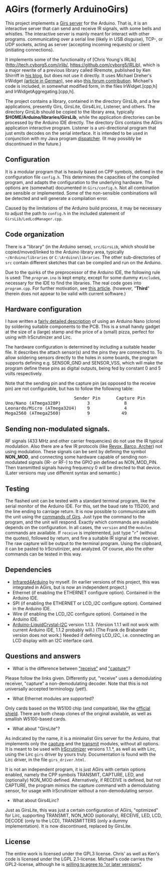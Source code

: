 # AGirs (formerly ArduinoGirs)
This project implements a [Girs
server](http://www.harctoolbox.org/Girs.html) for the Arduino. That
is, it is an interactive server that can send and receive IR signals,
with some bells and whistles. The interactive server is mainly meant
for interact with other programs. communicating over a serial line
(likely in USB disguise), TCP-, or UDP sockets, acting as server
(accepting incoming requests) or client (initiating connections).

It implements some of the functionality of [Chris Young's
IRLib](http://tech.cyborg5.com/irlib/,
https://github.com/cyborg5/IRLib), which is a major
rewrite of a previous library called IRremote, published by
Ken Shirriff in [his blog](http://www.righto.com/2009/08/multi-protocol-infrared-remote-library.html), but does not use it directly.
It uses Michael Dreher's
IrWidget [(article in
German)](http://www.mikrocontroller.net/articles/High-Speed_capture_mit_ATmega_Timer),
see also [this forum
contribution](http://www.hifi-remote.com/forums/viewtopic.php?p=111876#111876).
Michael's code is included, in somewhat modified form, in the files
IrWidget.[cpp,h] and IrWidgetAggregating.[cpp,h].

The project contains a library, contained in the directory GirsLib,
and a few applications, presently Girs, GirsLite, Girs4Lirc, Listener,
and others. The directory GirsLib should
be copied to
the library area, typically <b>$HOME/Arduino/libraries/GirsLib</b>, while the
application directories can be processed by the Arduino IDE
directly. The directory Girs contains the AGirs application
interactive program. Listener is a uni-directional program that just
emits decodes on the serial interface. It is intended to be used in
conjunction with my Java program
[dispatcher](https://github.com/bengtmartensson/dispatcher). (It may
possibly be discontinued in the future.)

## Configuration
It is a modular program that is heavily based on CPP symbols, defined
in the configuration file <code>config.h</code>. This determines the capacities of the
compiled program, and adapts the configuration to the underlying
hardware. The options are (somewhat) documented in <code>Girs/config.h</code>.
Not all combination are sensible or implemented. Some of the non-sensible
combinations will be detected and will generate a compilation error.

Caused by the limitations of the Arduino build process, it may be necessary to adjust
the path to `config.h` in the included statement of `GirsLib/LedLcdManager.cpp`.

## Code organization
There is a "library" (in the Arduino sense), <code>src/GirsLib</code>, which should be copied/moved/linked to the Arduino library area,
typically <code>~/Arduino/libraries</code> or <code>C:\Arduino\libraries</code>.
The other sub-directories of <code>src</code> contain different sketches that can
be compiled and run on the Arduino.

Due to the quirks of the preprocessor of the Arduino IDE, the following rule is used:
The <code>_program_.ino</code> is kept empty, except for some dummy <code>#include</code>s,
necessary for the IDE to find the libraries. The real code goes into <code>_program_.cpp</code>.
For further motivation, see [this article](http://www.gammon.com.au/forum/?id=12625).
(however, "__Third__" therein does not appear to be valid with current software.)

## Hardware configuration
I have written a [fairly detailed description](http://www.harctoolbox.org/arduino_nano.html)
of using an Arduino Nano (clone) by soldering suitable components to the PCB. This is
a small handy gadget at the size of a (large) stamp and the price of a (small) pizza,
perfect for using with IrScrutinizer and Lirc.

The hardware configuration is determined by including a suitable
header file. It describes the attach sensor(s) and the pins
they are connected to. To allow soldering sensors directly to the
holes in some boards, the program supports defining e.g. SENSOR_GND
and SENSOR_VSS, which will make the program define these pins as
digital outputs, being fed by constant 0 and 5 volts respectively.

Note that the sending pin and the capture pin
(as opposed to the receive pin) are not configurable, but has to
follow the following table:

<pre>
                          Sender Pin      Capture Pin
Uno/Nano (ATmega328P)          3             8
Leonardo/Micro (ATmega32U4)    9             4
Mega2560 (ATmega2560)          9            49
</pre>

## Sending non-modulated signals.
RF signals (433 MHz and other carrier frequencies) do not use the IR
typical modulation. Also there are a few IR protocols (like [Revox, Barco,
Archer](http://www.hifi-remote.com/forums/viewtopic.php?t=14186&start=40))
not using modulation. These signals can be sent by defining the symbol
__NON_MOD__, and connecting
some hardware capable of sending non-modulated signals (IR- _or_ RF-)
to the GPIO pin defined as NON_MOD_PIN. Then transmitted signals
having frequency 0 will be directed to that device. (Later versions
may use different syntax and semantic.)

## Testing
The flashed unit can be tested with a standard terminal program, like the
serial monitor of the Arduino IDE. For this, set the baud rate to 115200, and
the line ending to carriage return. It is now possible to communicate
with the unit using the [commands of
Girs](http://www.harctoolbox.org/Girs.html). Just type the command to
the program, and the unit will respond.
Exactly which commands are
available depends on the configuration. In all cases, the
<code>version</code> and the <code>modules</code> commands are
available. If <code>receive</code> is implemented, just type
"<code>r</code>" (without the
quotes), followed by return, and fire a suitable IR signal at the
receiver. The raw capture will be output to the terminal program. Using
the clipboard, it can be pasted to IrScrutinizer, and analyzed. Of course, also
the other commands can be tested in this way.

## Dependencies

* [Infrared4Arduino](https://github.com/bengtmartensson/Infrared4Arduino) by myself. (In earlier versions
  of this project, this was integrated in AGirs, but is now an independent project.)
* Ethernet (if enabling the ETHERNET configure option). Contained in the Arduino IDE.
* SPI (if enabling the ETHERNET or LCD_I2C configure option). Contained in the Arduino IDE.
* Wire (if enabling the LCD_I2C configure option). Contained in the Arduino IDE.
* [Arduino-LiquidCrystal-I2C](https://github.com/marcoschwartz/LiquidCrystal_I2C) version 1.1.3. (Version 1.1.1 will not work with current Arduino IDE, 1.1.2 probably will.)
(The Frank de Brabander version does not work.)
Needed if defining LCD_I2C, i.e. connecting an LCD display with an I2C interface card.

## Questions and answers

* What is the difference between
  ["receive"](http://www.harctoolbox.org/Glossary.html#ReceivingIrSignals)
  and   ["capture"](http://www.harctoolbox.org/Glossary.html#Capturing)?

Please follow the links given. Differently put, "receive" uses a
demodulating receiver, "capture" a non-demodulating decoder. Note that
this is not universally accepted terminology (yet!).

* What Ethernet modules are supported?

Only cards based on the W5100 chip (and compatible), like the
[official
shield](https://www.arduino.cc/en/Main/ArduinoEthernetShield).  There are both cheap clones of the original available, as well as
smallish W5100-based cards.

* What about "GirsLite"?

As indicated by the
name, it is a minimalist Girs server
for the Arduino, that implements only the
[capture](http://www.harctoolbox.org/Girs.html#Capture) and the
[transmit](http://www.harctoolbox.org/Girs.html#Transmit) modules,
without all options. It is meant to be used with
[IrScrutinizer](http://www.harctoolbox.org/IrScrutinizer.html)
versions 1.1.*, as well as with Lirc, using  the Lirc
<code>girs</code> driver by yours truly. Documentation is found with the Lirc
driver, in the file <code>girs_driver.html</code>.

It is not an independent program, it is just AGirs
with certain options enabled, namely
the CPP symbols TRANSMIT, CAPTURE, LED, and (optionally) NON_MOD
defined. Alternatively, if RECEIVE is defined, but not CAPTURE, the
program mimics the capture command with a demodulating sensor, for
usage with IrScrutinizer without a non-demodulating sensor.

* What about Girs4Lirc?

Just as GirsLite, this was just a certain configuration of AGirs,
"optimized" for Lirc, supporting TRANSMIT,
NON_MOD (optionally), RECEIVE, LED, LCD, DECODE (only to the LCD), TRANSMITTERS
(only a dummy implementation). It is now discontinued, replaced by GirsLite.

## License
The entire work is licensed under the GPL3 license. Chris' as well as Ken's
code is licensed under the LGPL 2.1-license. Michael's code carries the
GPL2-license, although he is [willing to agree to "or later
versions"](http://www.hifi-remote.com/forums/viewtopic.php?p=112586#112586).
